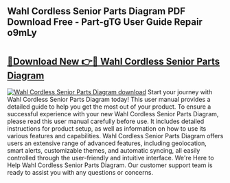 ## Wahl Cordless Senior Parts Diagram PDF Download Free - Part-gTG User Guide Repair o9mLy

# <h2><a href="http://dfo49p.blite.top/?on=Wahl+Cordless+Senior+Parts+Diagram">🔗Download New 👉🔴 Wahl Cordless Senior Parts Diagram</a></h2>

[![Wahl Cordless Senior Parts Diagram download](https://i.imgur.com/lujVjoI.png)](http://dfo49p.blite.top/?on=Wahl+Cordless+Senior+Parts+Diagram)
Start your journey with Wahl Cordless Senior Parts Diagram today! This user manual provides a detailed guide to help you get the most out of your product. To ensure a successful experience with your new Wahl Cordless Senior Parts Diagram, please read this user manual carefully before use. It includes detailed instructions for product setup, as well as information on how to use its various features and capabilities. Wahl Cordless Senior Parts Diagram offers users an extensive range of advanced features, including geolocation, smart alerts, customizable themes, and automatic syncing, all easily controlled through the user-friendly and intuitive interface. We're Here to Help Wahl Cordless Senior Parts Diagram. Our customer support team is ready to assist you with any questions or concerns.
